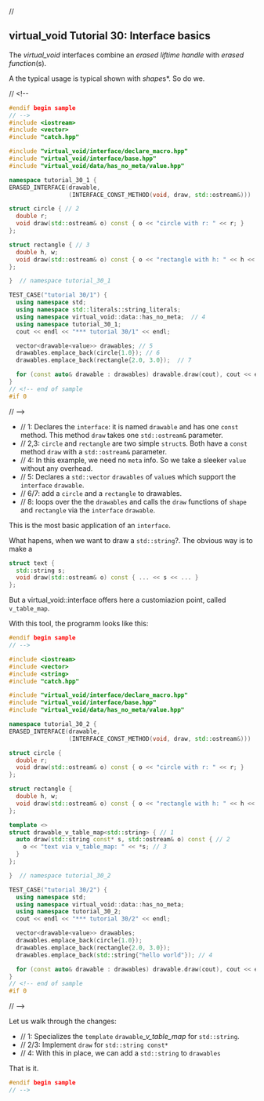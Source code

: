 ﻿// <!--
#if 0
// -->

<a name="t1"></a>
## virtual_void Tutorial 30: Interface basics

The *virtual_void* interfaces combine an *erased liftime handle* with *erased function*(s).

A the typical usage is typical shown with *shape*s*. So do we.

// <!--
```cpp
#endif begin sample
// -->
#include <iostream>
#include <vector>
#include "catch.hpp"

#include "virtual_void/interface/declare_macro.hpp"
#include "virtual_void/interface/base.hpp"
#include "virtual_void/data/has_no_meta/value.hpp"

namespace tutorial_30_1 {
ERASED_INTERFACE(drawable,
                 (INTERFACE_CONST_METHOD(void, draw, std::ostream&)))  // 1

struct circle { // 2
  double r;
  void draw(std::ostream& o) const { o << "circle with r: " << r; }  
};

struct rectangle { // 3
  double h, w;
  void draw(std::ostream& o) const { o << "rectangle with h: " << h << " x w: " << w; }  
};

}  // namespace tutorial_30_1

TEST_CASE("tutorial 30/1") {
  using namespace std;
  using namespace std::literals::string_literals;
  using namespace virtual_void::data::has_no_meta;  // 4
  using namespace tutorial_30_1;
  cout << endl << "*** tutorial 30/1" << endl;

  vector<drawable<value>> drawables; // 5 
  drawables.emplace_back(circle{1.0}); // 6
  drawables.emplace_back(rectangle{2.0, 3.0});  // 7

  for (const auto& drawable : drawables) drawable.draw(cout), cout << endl;  // 8
}
// <!-- end of sample
#if 0 
```
// -->
- // 1: Declares the `interface`: it is named `drawable` and has one `const` method. This method `draw` takes one `std::ostream&` parameter.
- // 2,3: `circle` and `rectangle` are two simple `struct`s. Both have a `const` method `draw` with a `std::ostream&` parameter.
- // 4: In this example, we need no `meta` info. So we take a sleeker `value` without any overhead.
- // 5: Declares a `std::vector` `drawables` of `value`s which support the `interface` `drawable`.
- // 6/7: add a `circle` and a `rectangle` to drawables.
- // 8: loops over the the `drawables` and calls the `draw` functions of `shape` and `rectangle` via the `interface` `drawable`.

This is the most basic application of an `interface`.

<a name="t2"></a> What hapens, when we want to draw a `std::string`?. The obvious way is to make a

```cpp
struct text {
  std::string s;
  void draw(std::ostream& o) const { ... << s << ... }  
};
```
But a virtual_void::interface offers here a customiazion point, called `v_table_map`.

With this tool, the programm looks like this:

```cpp
#endif begin sample
// -->

#include <iostream>
#include <vector>
#include <string>
#include "catch.hpp"

#include "virtual_void/interface/declare_macro.hpp"
#include "virtual_void/interface/base.hpp"
#include "virtual_void/data/has_no_meta/value.hpp"

namespace tutorial_30_2 {
ERASED_INTERFACE(drawable,
                 (INTERFACE_CONST_METHOD(void, draw, std::ostream&)))

struct circle {
  double r;
  void draw(std::ostream& o) const { o << "circle with r: " << r; }  
};

struct rectangle {
  double h, w;
  void draw(std::ostream& o) const { o << "rectangle with h: " << h << " x w: " << w; }  
};

template <>
struct drawable_v_table_map<std::string> { // 1 
  auto draw(std::string const* s, std::ostream& o) const { // 2
    o << "text via v_table_map: " << *s; // 3
  }
};

}  // namespace tutorial_30_2

TEST_CASE("tutorial 30/2") {
  using namespace std;
  using namespace virtual_void::data::has_no_meta;
  using namespace tutorial_30_2;
  cout << endl << "*** tutorial 30/2" << endl;

  vector<drawable<value>> drawables;
  drawables.emplace_back(circle{1.0});
  drawables.emplace_back(rectangle{2.0, 3.0});
  drawables.emplace_back(std::string{"hello world"}); // 4

  for (const auto& drawable : drawables) drawable.draw(cout), cout << endl;
}
// <!-- end of sample
#if 0 
```
// -->

Let us walk through the changes:

- // 1: Specializes the `template` `drawable`*_v_table_map* for `std::string`.
- // 2/3: Implement `draw` for `std::string const*`
- // 4: With this in place, we can add a `std::string` to `drawables`

That is it.

```cpp
#endif begin sample
// -->


